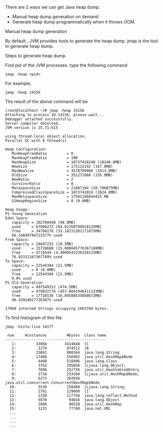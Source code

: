 There are 2 ways we can get Java heap dump.

*  Manual heap dump generation  on demand
*  Generate heap dump programmatically when it  throws OOM.

Manual heap dump generation

By default , JVM  provides tools to generate the heap dump.  jmap is the tool to generate heap dump.  

Steps to generate heap dump.

 Find pid of the JVM processes.
 type the following command

    jmap -heap <pid>

 For example,

    jmap -heap 14156


 The result of the above command will be

 	[root@localhost ~]# jmap -heap 14156
	Attaching to process ID 14156, please wait...
	Debugger attached successfully.
	Server compiler detected.
	JVM version is 25.71-b15

	using thread-local object allocation.
	Parallel GC with 8 thread(s)

	Heap Configuration:
	   MinHeapFreeRatio         = 0
	   MaxHeapFreeRatio         = 100
	   MaxHeapSize              = 10737418240 (10240.0MB)
	   NewSize                  = 175112192 (167.0MB)
	   MaxNewSize               = 3578789888 (3413.0MB)
	   OldSize                  = 351272960 (335.0MB)
	   NewRatio                 = 2
	   SurvivorRatio            = 8
	   MetaspaceSize            = 21807104 (20.796875MB)
	   CompressedClassSpaceSize = 1073741824 (1024.0MB)
	   MaxMetaspaceSize         = 17592186044415 MB
	   G1HeapRegionSize         = 0 (0.0MB)

	Heap Usage:
	PS Young Generation
	Eden Space:
	   capacity = 102760448 (98.0MB)
	   used     = 67966272 (64.81768798828125MB)
	   free     = 34794176 (33.18231201171875MB)
	   66.14049794722577% used
	From Space:
	   capacity = 20447232 (19.5MB)
	   used     = 15728688 (15.000045776367188MB)
	   free     = 4718544 (4.4999542236328125MB)
	   76.92331167367789% used
	To Space:
	   capacity = 22544384 (21.5MB)
	   used     = 0 (0.0MB)
	   free     = 22544384 (21.5MB)
	   0.0% used
	PS Old Generation
	   capacity = 497549312 (474.5MB)
	   used     = 479832776 (457.6041946411133MB)
	   free     = 17716536 (16.89580535888672MB)
	   96.43924017726307% used

	17960 interned Strings occupying 1663704 bytes.



To find histogram of this file 


 	jmap -histo:live 14177

	 num     #instances         #bytes  class name
	----------------------------------------------
	   1:         33984        3414648  [C
	   2:          1279         874512  [B
	   3:         33681         808344  java.lang.String
	   4:         17406         556992  java.util.HashMap$Node
	   5:          4490         510496  java.lang.Class
	   6:          3763         295656  [Ljava.lang.Object;
	   7:          7898         252736  java.util.Hashtable$Entry
	   8:          1716         233504  [Ljava.util.HashMap$Node;
	   9:          6373         203936  java.util.concurrent.ConcurrentHashMap$Node
	  10:          5530         158408  [Ljava.lang.String;
	  11:          2781         129608  [I
	  12:          1338         117744  java.lang.reflect.Method
	  13:          5876          94016  java.lang.Object
	  14:          1886          90528  java.util.HashMap
	  15:          1215          77760  java.net.URL
	  ...
	  ...
	  ...
	  ...
	  

